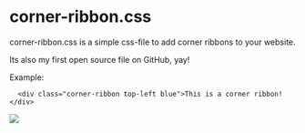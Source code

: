 # corner-ribbon.css

corner-ribbon.css is a simple css-file to add corner ribbons to your website.

Its also my first open source file on GitHub, yay!

Example:
```
  <div class="corner-ribbon top-left blue">This is a corner ribbon!</div>
```

<img src="http://image.prntscr.com/image/94812fdf43224b9f8c424588ed0d5804.png">

